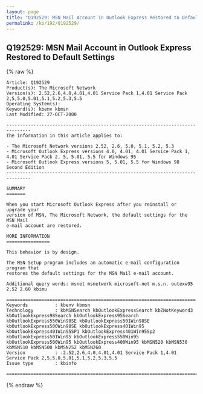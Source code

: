 ```yaml
---
layout: page
title: "Q192529: MSN Mail Account in Outlook Express Restored to Default Settings"
permalink: /kb/192/Q192529/
---
```


## Q192529: MSN Mail Account in Outlook Express Restored to Default Settings

{% raw %}

	Article: Q192529
	Product(s): The Microsoft Network
	Version(s): 2.52,2.6,4.0,4.01,4.01 Service Pack 1,4.01 Service Pack 2,5,5.0,5.01,5.1,5.2,5.3,5.5
	Operating System(s): 
	Keyword(s): kbenv kbmsn
	Last Modified: 27-OCT-2000
	
	-------------------------------------------------------------------------------
	The information in this article applies to:
	
	- The Microsoft Network versions 2.52, 2.6, 5.0, 5.1, 5.2, 5.3 
	- Microsoft Outlook Express versions 4.0, 4.01, 4.01 Service Pack 1, 4.01 Service Pack 2, 5, 5.01, 5.5 for Windows 95 
	- Microsoft Outlook Express versions 5, 5.01, 5.5 for Windows 98 Second Edition 
	-------------------------------------------------------------------------------
	
	SUMMARY
	=======
	
	When you start Microsoft Outlook Express after you reinstall or upgrade your
	version of MSN, The Microsoft Network, the default settings for the MSN Mail
	e-mail account are restored.
	
	MORE INFORMATION
	================
	
	This behavior is by design.
	
	The MSN Setup program includes an automatic e-mail configuration program that
	restores the default settings for the MSN Mail e-mail account.
	
	Additional query words: msnet msnetwork microsoft-net m.s.n. outexw95 2.52 2.60 kbimu
	
	======================================================================
	Keywords          : kbenv kbmsn 
	Technology        : kbMSNSearch kbOutlookExpressSearch kbZNotKeyword3 kbOutlookExpress98Search kbOutlookExpress95Search kbOutlookExpress550Win98SE kbOutlookExpress501Win98SE kbOutlookExpress500Win98SE kbOutlookExpress401Win95 kbOutlookExpress401Win95SP1 kbOutlookExpress401Win95Sp2 kbOutlookExpress501Win95 kbOutlookExpress550Win95 kbOutlookExpress500Win95 kbOutlookExpress400Win95 kbMSN520 kbMSN530 kbMSN510 kbMSN500 kbMSN252 kbMSN260
	Version           : :2.52,2.6,4.0,4.01,4.01 Service Pack 1,4.01 Service Pack 2,5,5.0,5.01,5.1,5.2,5.3,5.5
	Issue type        : kbinfo
	
	=============================================================================
	

{% endraw %}
